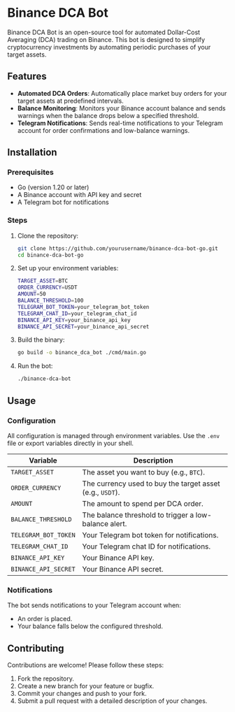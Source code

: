 # Binance DCA Bot

Binance DCA Bot is an open-source tool for automated Dollar-Cost Averaging (DCA) trading on Binance. This bot is designed to simplify cryptocurrency investments by automating periodic purchases of your target assets.

## Features

- **Automated DCA Orders**: Automatically place market buy orders for your target assets at predefined intervals.
- **Balance Monitoring**: Monitors your Binance account balance and sends warnings when the balance drops below a specified threshold.
- **Telegram Notifications**: Sends real-time notifications to your Telegram account for order confirmations and low-balance warnings.

## Installation

### Prerequisites

- Go (version 1.20 or later)
- A Binance account with API key and secret
- A Telegram bot for notifications

### Steps

1. Clone the repository:

   ```bash
   git clone https://github.com/yourusername/binance-dca-bot-go.git
   cd binance-dca-bot-go
   ```

2. Set up your environment variables:

   ```bash
   TARGET_ASSET=BTC
   ORDER_CURRENCY=USDT
   AMOUNT=50
   BALANCE_THRESHOLD=100
   TELEGRAM_BOT_TOKEN=your_telegram_bot_token
   TELEGRAM_CHAT_ID=your_telegram_chat_id
   BINANCE_API_KEY=your_binance_api_key
   BINANCE_API_SECRET=your_binance_api_secret
   ```

3. Build the binary:

   ```bash
   go build -o binance_dca_bot ./cmd/main.go
   ```

4. Run the bot:

   ```bash
   ./binance-dca-bot
   ```

## Usage

### Configuration

All configuration is managed through environment variables. Use the `.env` file or export variables directly in your shell.

| Variable             | Description                                               |
| -------------------- | --------------------------------------------------------- |
| `TARGET_ASSET`       | The asset you want to buy (e.g., `BTC`).                  |
| `ORDER_CURRENCY`     | The currency used to buy the target asset (e.g., `USDT`). |
| `AMOUNT`             | The amount to spend per DCA order.                        |
| `BALANCE_THRESHOLD`  | The balance threshold to trigger a low-balance alert.     |
| `TELEGRAM_BOT_TOKEN` | Your Telegram bot token for notifications.                |
| `TELEGRAM_CHAT_ID`   | Your Telegram chat ID for notifications.                  |
| `BINANCE_API_KEY`    | Your Binance API key.                                     |
| `BINANCE_API_SECRET` | Your Binance API secret.                                  |

### Notifications

The bot sends notifications to your Telegram account when:

- An order is placed.
- Your balance falls below the configured threshold.

## Contributing

Contributions are welcome! Please follow these steps:

1. Fork the repository.
2. Create a new branch for your feature or bugfix.
3. Commit your changes and push to your fork.
4. Submit a pull request with a detailed description of your changes.
